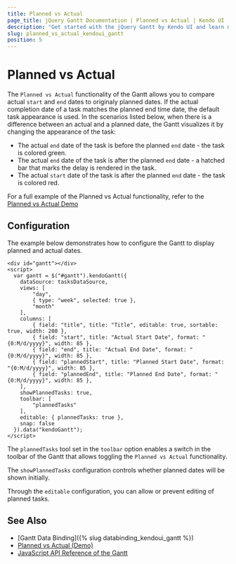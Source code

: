 ```yaml
---
title: Planned vs Actual
page_title: jQuery Gantt Documentation | Planned vs Actual | Kendo UI
description: "Get started with the jQuery Gantt by Kendo UI and learn more about how it displays planned and actual dates."
slug: planned_vs_actual_kendoui_gantt
position: 5
---
```


# Planned vs Actual

The `Planned vs Actual` functionality of the Gantt allows you to compare actual `start` and `end` dates to originaly planned dates. If the actual completion date of a task matches the planned end time date, the default task appearance is used. In the scenarios listed below, when there is a difference between an actual and a planned date, the Gantt visualizes it by changing the appearance of the task:

* The actual `end` date of the task is before the planned `end` date - the task is colored green.
* The actual `end` date of the task is after the planned `end` date - a hatched bar that marks the delay is rendered in the task. 
* The actual `start` date of the task is after the planned `end` date - the task is colored red.

For a full example of the Planned vs Actual functionality, refer to the [Planned vs Actual Demo](https://demos.telerik.com/kendo-ui/gantt/planned-vs-actual)

## Configuration

The example below demonstrates how to configure the Gantt to display planned and actual dates.

    <div id="gantt"></div>
    <script>
      var gantt = $("#gantt").kendoGantt({
        dataSource: tasksDataSource,
        views: [
            "day",
            { type: "week", selected: true },
            "month"
        ],
        columns: [
            { field: "title", title: "Title", editable: true, sortable: true, width: 200 },
            { field: "start", title: "Actual Start Date", format: "{0:M/d/yyyy}", width: 85 },
            { field: "end", title: "Actual End Date", format: "{0:M/d/yyyy}", width: 85 },
            { field: "plannedStart", title: "Planned Start Date", format: "{0:M/d/yyyy}", width: 85 },
            { field: "plannedEnd", title: "Planned End Date", format: "{0:M/d/yyyy}", width: 85 },
        ],
        showPlannedTasks: true,
        toolbar: [
            "plannedTasks"
        ],
        editable: { plannedTasks: true },
        snap: false
      }).data("kendoGantt");
    </script>

The `plannedTasks` tool set in the `toolbar` option enables a switch in the toolbar of the Gantt that allows toggling the `Planned vs Actual` functionality. 

The `showPlannedTasks` configuration controls whether planned dates will be shown initially.

Through the `editable` configuration, you can allow or prevent editing of planned tasks.

## See Also

* [Gantt Data Binding]({% slug databinding_kendoui_gantt %})
* [Planned vs Actual (Demo)](https://demos.telerik.com/kendo-ui/gantt/planned-vs-actual)
* [JavaScript API Reference of the Gantt](/api/javascript/ui/gantt)
